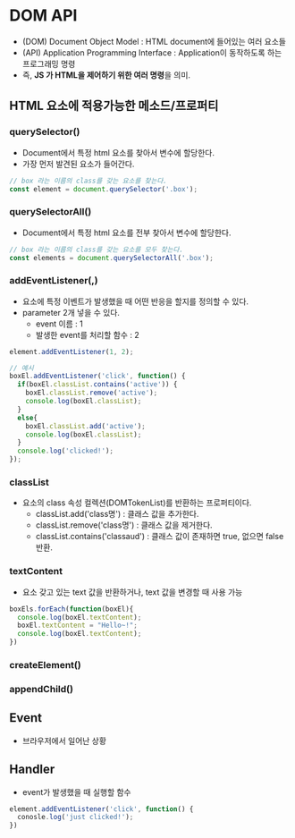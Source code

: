 # DOM API

- (DOM) Document Object Model : HTML document에 들어있는 여러 요소들
- (API) Application Programming Interface : Application이 동작하도록 하는 프로그래밍 명령
- 즉, **JS 가 HTML을 제어하기 위한 여러 명령**을 의미.


## HTML 요소에 적용가능한 메소드/프로퍼티

### querySelector()

- Document에서 특정 html 요소를 찾아서 변수에 할당한다.
- 가장 먼저 발견된 요소가 들어간다.

```js
// box 라는 이름의 class를 갖는 요소를 찾는다.
const element = document.querySelector('.box');
```

### querySelectorAll()

- Document에서 특정 html 요소를 전부 찾아서 변수에 할당한다.

```js
// box 라는 이름의 class를 갖는 요소를 모두 찾는다.
const elements = document.querySelectorAll('.box');
```

### addEventListener(,)

- 요소에 특정 이벤트가 발생했을 때 어떤 반응을 할지를 정의할 수 있다.
- parameter 2개 넣을 수 있다.
  - event 이름 : 1
  - 발생한 event를 처리할 함수 : 2

```js
element.addEventListener(1, 2);

// 예시
boxEl.addEventListener('click', function() {
  if(boxEl.classList.contains('active')) {
    boxEl.classList.remove('active');
    console.log(boxEl.classList);
  }
  else{
    boxEl.classList.add('active');
    console.log(boxEl.classList);
  }
  console.log('clicked!');
});
```

### classList

- 요소의 class 속성 컬렉션(DOMTokenList)를 반환하는 프로퍼티이다.
  - classList.add('class명') : 클래스 값을 추가한다.
  - classList.remove('class명') : 클래스 값을 제거한다.
  - classList.contains('classaud') : 클래스 값이 존재하면 true, 없으면 false 반환.

### textContent

- 요소 갖고 있는 text 값을 반환하거나, text 값을 변경할 때 사용 가능

```js
boxEls.forEach(function(boxEl){
  console.log(boxEl.textContent);
  boxEl.textContent = "Hello~!";
  console.log(boxEl.textContent);
})
```

### createElement()

### appendChild()


## Event

- 브라우저에서 일어난 상황


## Handler

- event가 발생했을 때 실행할 함수

```js
element.addEventListener('click', function() {
  conosle.log('just clicked!');
})
```
